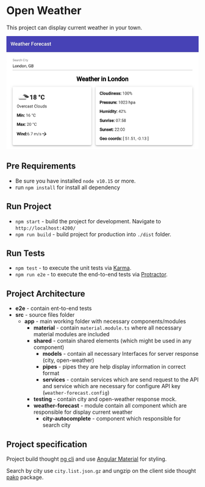 # Open Weather

This project can display current weather in your town.

![Startup Application](doc/01.jpg)

## Pre Requirements
- Be sure you have installed `node v10.15` or more.
- run `npm install` for install all dependency

## Run Project
- `npm start` - build the project for development. Navigate to `http://localhost:4200/`
- `npm run build` - build project for production into `./dist` folder.

## Run Tests
- `npm test` -  to execute the unit tests via [Karma](https://karma-runner.github.io).
- `npm run e2e` - to execute the end-to-end tests via [Protractor](http://www.protractortest.org/).

## Project Architecture
- **e2e** - contain ent-to-end tests
- **src** - source files folder
  - **app** - main working folder with necessary components/modules
    - **material** - contain `material.module.ts` where all necessary material modules are included
    - **shared** - contain shared elements (which might be used in any component)
      - **models** - contain all necessary Interfaces for server response (city, open-weather)
      - **pipes** - pipes they are help display information in correct format
      - **services** - contain services which are send request to the API and service which are necessary for configure API key (`weather-forecast.config`)
    - **testing** - contain city and open-weather response mock.
    - **weather-forecast** - module contain all component which are responsible for display current weather
      - **city-autocomplete** - component which responsible for search city

## Project specification

Project build thought [ng cli](https://cli.angular.io/) and use [Angular Material](https://material.angular.io) for styling.

Search by city use `city.list.json.gz` and ungzip on the client side thought [pako](https://www.npmjs.com/package/pako) package.
